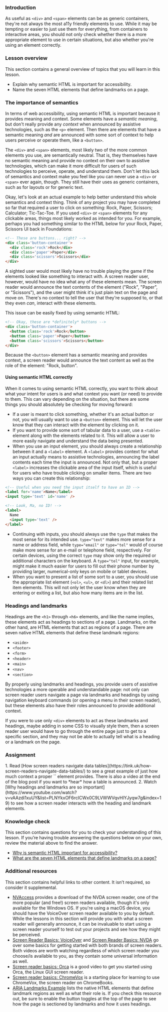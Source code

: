 ### Introduction

As useful as `<div>` and `<span>` elements can be as generic containers, they're not always the most a11y friendly elements to use. While it may be tempting or easier to just use them for everything, from containers to interactive areas, you should not only check whether there is a more appropriate element to use in certain situations, but also whether you're using an element correctly.

### Lesson overview

This section contains a general overview of topics that you will learn in this lesson.

* Explain why semantic HTML is important for accessibility.
* Name the seven HTML elements that define landmarks on a page.

### The importance of semantics

In terms of web accessibility, using semantic HTML is important because it provides meaning and context. Some elements have a *semantic meaning*, but don't really provide any *context* when announced by assistive technologies, such as the `<p>` element. Then there are elements that have a semantic meaning *and* are announced with some sort of context to help users perceive or operate them, like a `<button>`. 

The `<div>` and `<span>` elements, most likely two of the more common elements you use, are semantically neutral. That is, they themselves have no semantic meaning and provide no context on their own to assistive technologies, which can make it more difficult for users of such technologies to perceive, operate, and understand them. Don't let this lack of semantics and context make you feel like you can never use a `<div>` or `<span>` ever again, though. They still have their uses as generic containers, such as for layouts or for generic text.

Okay, let's look at an actual example to help better understand this whole semantics and context thing. Think of any project you may have completed so far that required a user to click on something: Rock, Paper, Scissors; Calculator; Tic-Tac-Toe. If you used `<div>` or `<span>` elements for any clickable areas, things most likely worked as intended for you. For example, perhaps you had something similar to the HTML below for your Rock, Paper, Scissors UI back in Foundations:

~~~html
<!-- These are buttons... right? -->
<div class='button-container'>
  <div class='rock'>Rock</div>
  <div class='paper'>Paper</div>
  <div class='scissors'>Scissors</div>
</div>
~~~

A sighted user would most likely have no trouble playing the game if the elements looked like something to interact with. A screen reader user, however, would have no idea what any of these elements mean. The screen reader would announce the text contents of the element ("Rock", "Paper", or "Scissors"), and the user might think it's just plain text on the page and move on. There's no context to tell the user that they're supposed to, or that they even *can*, interact with these elements.

This issue can be easily fixed by using semantic HTML:

~~~html
<!-- Okay, these are *definitely* buttons -->
<div class='button-container'>
  <button class='rock'>Rock</button>
  <button class='paper'>Paper</button>
  <button class='scissors'>Scissors</button>
</div>
~~~

Because the `<button>` element has a semantic meaning and provides context, a screen reader would announce the text content as well as the role of the element: "Rock, button".

#### Using semantic HTML correctly

When it comes to using semantic HTML correctly, you want to think about what your intent for users is and what context you want (or need) to provide to them. This can vary depending on the situation, but there are some things you should absolutely be checking for moving forward:

* If a user is meant to click something, whether it's an actual button or not, you will usually want to use a `<button>` element. This will let the user know that they can interact with the element by clicking on it.
* If you want to provide some sort of tabular data to a user, use a `<table>` element along with the elements related to it. This will allow a user to more easily navigate and understand the data being presented.
* When you use an input element, you should always create a relationship between it and a `<label>` element. A `<label>` provides context for what an input actually means to assistive technologies, announcing the label contents each time the input is announced. Not only that, but a proper `<label>` increases the clickable area of the input itself, which is useful for users who have trouble clicking on smaller items. There are two ways you can create this relationship:

~~~html
<!-- Useful when you need the input itself to have an ID -->
<label for='name'>Name</label>
<input type='text' id='name' />

<!-- Look, Ma, no ID! -->
<label>
  Name
  <input type='text' />
</label>
~~~

* Continuing with inputs, you should always use the `type` that makes the most sense for its intended use. `type="text"` makes more sense for a name or address field, while `type="email"` or `type="tel"` would of course make more sense for an e-mail or telephone field, respectively. For certain devices, using the correct `type` may show only the required or additional characters on the keyboard. A `type="tel"` input, for example, might make it much easier for users to fill out their phone number by providing larger, numerical-only keys on mobile or tablet devices.
* When you want to present a list of some sort to a user, you should use the appropriate list element (`<ol>`, `<ul>`, or `<dl>`) and their related list item elements. This will not only let the user know when they are entering or exiting a list, but also how many items are in the list.

### Headings and landmarks

Headings are the `<h1>` through `<h6>` elements, and like the name implies, these elements act as headings to sections of a page. Landmarks, on the other hand, are HTML elements that act as regions of a page. There are seven native HTML elements that define these landmark regions:

* `<aside>`
* `<footer>`
* `<form>`
* `<header>`
* `<main>`
* `<nav>`
* `<section>`

By properly using landmarks and headings, you provide users of assistive technologies a more operable and understandable page: not only can screen reader users navigate a page via landmarks and headings by using navigation keyboard commands (or opening a menu in their screen reader), but these elements also have their roles announced to provide additional context.

If you were to use only `<div>` elements to act as these landmarks and headings, maybe adding in some CSS to visually style them, then a screen reader user would have to go through the entire page just to get to a specific section, and they may not be able to actually tell what is a heading or a landmark on the page.

### Assignment

<div class="lesson-content__panel" markdown="1">
1. Read [How screen readers navigate data tables](https://tink.uk/how-screen-readers-navigate-data-tables/) to see a great example of just how much context a proper `<table>` element provides. There is also a video at the end of the blog post if you want to *hear* how a table is announced.
2. Watch [Why headings and landmarks are so important](https://www.youtube.com/watch?v=vAAzdi1xuUY&list=PLNYkxOF6rcICWx0C9LVWWVqvHlYJyqw7g&index=19) to see how a screen reader interacts with the heading and landmark elements.
</div>

### Knowledge check
This section contains questions for you to check your understanding of this lesson. If you’re having trouble answering the questions below on your own, review the material above to find the answer.

* [Why is semantic HTML important for accessibility?](#the-importance-of-semantics)
* [What are the seven HTML elements that define landmarks on a page?](#headings-and-landmarks)

### Additional resources

This section contains helpful links to other content. It isn’t required, so consider it supplemental.

* [NVAccess](https://www.nvaccess.org/download/) provides a download of the NVDA screen reader, one of the more popular (and free!) screen readers available, though it's only available for the Windows OS. If you're using a macOS device, you should have the VoiceOver screen reader available to you by default. While the lessons in this section will provide you with what a screen reader will generally announce, it can be invaluable to start using a screen reader yourself to test out your projects and see how they might be perceived.
* [Screen Reader Basics: VoiceOver](https://www.youtube.com/watch?v=5R-6WvAihms&list=PLNYkxOF6rcICWx0C9LVWWVqvHlYJyqw7g&index=8) and [Screen Reader Basics: NVDA](https://www.youtube.com/watch?v=Jao3s_CwdRU&list=PLNYkxOF6rcICWx0C9LVWWVqvHlYJyqw7g&index=9) go over some basics for getting started with both brands of screen readers. Both videos are worth watching regardless of which screen reader you choose/is available to you, as they contain some universal information as well.
* [Screen reader basics: Orca](https://www.youtube.com/watch?v=UI76P-KPZec) is a good video to get you started using Orca, the Linux GUI screen reader.
* [Screen reader basics: ChromeVox](https://www.youtube.com/watch?v=fpbIsN31hLM) is a starting place for learning to use ChromeVox, the screen reader on ChromeBooks.
* [ARIA Landmarks Example](https://www.w3.org/WAI/ARIA/apg/patterns/landmarks/examples/HTML5.html) lists the native HTML elements that define landmark regions as well as what their role is. If you check this resource out, be sure to enable the button toggles at the top of the page to see how the page is sectioned by landmarks and how it uses headings.

